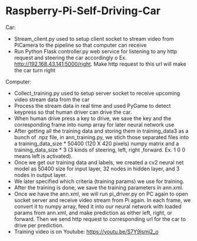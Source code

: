 # Raspberry-Pi-Self-Driving-Car

Car:
-	Stream_client.py used to setup client socket to stream video from PiCamera to the pipeline so that computer can receive
-	Run Python Flask controller.py web service for listening to any http request and steering the car accordingly 
o	Ex. http://192.168.43.141:5000/right. Make http request to this url will make the car turn right

Computer:
-	Collect_training.py used to setup server socket to receive upcoming video stream data from the car
-	Process the stream data in real time and used PyGame to detect keypress so that human driver can drive the car. 
-	When human drive press a key to drive, we save the key and the corresponding frame into nump array for later neural network use
-	After getting all the training data and storing them in training_data3 as a bunch of .npz file, in ann_training.py, we stich those separated files into a training_data_size * 50400 (120 X 420 pixels) numpy matrix and a training_data_size * 3 (3 kinds of steering, left, right ,forward. Ex. 1 0 0 means left is activated). 
-	Once we get our training data and labels, we created a cv2 neural net model as 50400 size for input layer, 32 nodes in hidden layer, and 3 nodes in output layer. 
-	We later specified which criteria (training params) we use for training.
-	After the training is done, we save the training parameters in ann.xml.
-	Once we have the ann.xml, we will run pi_driver.py on PC again to open socket server and receive video stream from Pi again. In each frame, we convert it to numpy array, feed it into our neural network with loaded params from ann.xml, and make prediction as either left, right, or forward. Then we send http request to corresponding url for the car to drive per prediction.
-	Training video is on Youtube: https://youtu.be/S7Y9lsmi2_o
